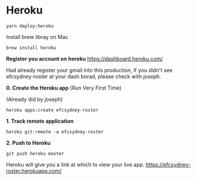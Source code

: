 # Heroku
```
yarn deploy:heroku
```

Install brew libray on Mac
```
brew install heroku
```

**Register you account on heroku**
https://dashboard.heroku.com/

Had already register your gmail into this production, if you didn't see efcsydney-roster at your dash borad, please check with joseph.

**0. Create the Heroku app** (Run Very First Time)

(Already did by joseph)
```
heroku apps:create efcsydney-roster
```

**1. Track remote application**

```
heroku git:remote -a efcsydney-roster
```

**2. Push to Heroku**

```
git push heroku master
```

Heroku will give you a link at which to view your live app.
https://efcsydney-roster.herokuapp.com/ 